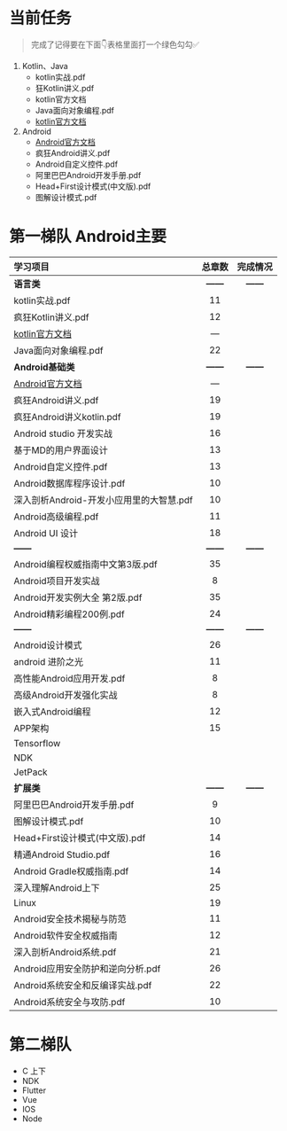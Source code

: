 # 当前任务

> 完成了记得要在下面👇表格里面打一个绿色勾勾✅

1. Kotlin、Java
   - kotlin实战.pdf
   - 狂Kotlin讲义.pdf
   - kotlin官方文档
   - Java面向对象编程.pdf
   - [kotlin官方文档](https://www.kotlincn.net/docs/reference/)
2. Android
   - [Android官方文档](https://developer.android.com/guide/?hl=zh-cn)
   - 疯狂Android讲义.pdf
   - Android自定义控件.pdf
   - 阿里巴巴Android开发手册.pdf
   - Head+First设计模式(中文版).pdf
   - 图解设计模式.pdf

# 第一梯队 **Android主要**

| 学习项目                                                     | 总章数 | 完成情况 |
| :----------------------------------------------------------- | :----: | :------: |
| **语言类**                                                   | **——** |  **——**  |
| kotlin实战.pdf                                               |   11   |          |
| 疯狂Kotlin讲义.pdf                                           |   12   |          |
| [kotlin官方文档](https://www.kotlincn.net/docs/reference/)   |   —    |          |
| Java面向对象编程.pdf                                         |   22   |          |
| **Android基础类**                                            | **——** |  **——**  |
| [Android官方文档](https://developer.android.com/guide/?hl=zh-cn) |   —    |          |
| 疯狂Android讲义.pdf                                          |   19   |          |
| 疯狂Android讲义kotlin.pdf                                    |   19   |          |
| Android studio 开发实战                                      |   16   |          |
| 基于MD的用户界面设计                                         |   13   |          |
| Android自定义控件.pdf                                        |   13   |          |
| Android数据库程序设计.pdf                                    |   10   |          |
| 深入剖析Android-开发小应用里的大智慧.pdf                     |   10   |          |
| Android高级编程.pdf                                          |   11   |          |
| Android UI 设计                                              |   18   |          |
| **——**                                                       | **——** |  **——**  |
| Android编程权威指南中文第3版.pdf                             |   35   |          |
| Android项目开发实战                                          |   8    |          |
| Android开发实例大全 第2版.pdf                                |   35   |          |
| Android精彩编程200例.pdf                                     |   24   |          |
| **——**                                                       | **——** |  **——**  |
| Android设计模式                                              |   26   |          |
| android 进阶之光                                             |   11   |          |
| 高性能Android应用开发.pdf                                    |   8    |          |
| 高级Android开发强化实战                                      |   8    |          |
| 嵌入式Android编程                                            |   12   |          |
| APP架构                                                      |   15   |          |
| Tensorflow                                                   |        |          |
| NDK                                                          |        |          |
| JetPack                                                      |        |          |
| **扩展类**                                                   | **——** |  **——**  |
| 阿里巴巴Android开发手册.pdf                                  |   9    |          |
| 图解设计模式.pdf                                             |   10   |          |
| Head+First设计模式(中文版).pdf                               |   14   |          |
| 精通Android Studio.pdf                                       |   16   |          |
| Android Gradle权威指南.pdf                                   |   14   |          |
| 深入理解Android上下                                          |   25   |          |
| Linux                                                        |   19   |          |
| Android安全技术揭秘与防范                                    |   11   |          |
| Android软件安全权威指南                                      |   12   |          |
| 深入剖析Android系统.pdf                                      |   21   |          |
| Android应用安全防护和逆向分析.pdf                            |   26   |          |
| Android系统安全和反编译实战.pdf                              |   22   |          |
| Android系统安全与攻防.pdf                                    |   10   |          |

# 第二梯队

- C 上下
- NDK
- Flutter
- Vue
- IOS
- Node